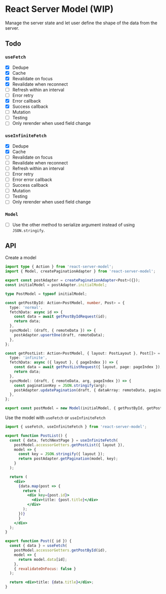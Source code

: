 # React Server Model (WIP)

Manage the server state and let user define the shape of the data from the server.

## Todo

### `useFetch`

- [x] Dedupe
- [x] Cache
- [x] Revalidate on focus
- [x] Revalidate when reconnect
- [ ] Refresh within an interval
- [ ] Error retry
- [x] Error callback
- [x] Success callback
- [ ] Mutation
- [ ] Testing
- [ ] Only rerender when used field change

### `useInfiniteFetch`

- [x] Dedupe
- [x] Cache
- [ ] Revalidate on focus
- [ ] Revalidate when reconnect
- [ ] Refresh within an interval
- [ ] Error retry
- [ ] Error error callback
- [ ] Success callback
- [ ] Mutation
- [ ] Testing
- [ ] Only rerender when used field change

### `Model`

- [ ] Use the other method to serialize argument instead of using `JSON.stringify`.

## API

Create a model

```ts
import type { Action } from 'react-server-model';
import { Model, createPaginationAdapter } from 'react-server-model';

export const postAdapter = createPaginationAdapter<Post>({});
const initialModel = postAdapter.initialModel;

type PostModel = typeof initialModel;

const getPostById: Action<PostModel, number, Post> = {
  type: 'normal',
  fetchData: async id => {
    const data = await getPostByIdRequest(id);
    return data;
  },
  syncModel: (draft, { remoteData }) => {
    postAdapter.upsertOne(draft, remoteData);
  },
};

const getPostList: Action<PostModel, { layout: PostLayout }, Post[]> = {
  type: 'infinite',
  fetchData: async ({ layout }, { pageIndex }) => {
    const data = await getPostListRequest({ layout, page: pageIndex });
    return data;
  },
  syncModel: (draft, { remoteData, arg, pageIndex }) => {
    const paginationKey = JSON.stringify(arg);
    postAdapter.updatePagination(draft, { dataArray: remoteData, paginationKey, pageIndex });
  },
};

export const postModel = new Model(initialModel, { getPostById, getPostList });
```

Use the model with `useFetch` or `useInfiniteFetch`

```jsx
import { useFetch, useInfiniteFetch } from 'react-server-model';

export function PostList() {
  const { data, fetchNextPage } = useInfiniteFetch(
    postModel.accessorGetters.getPostList({ layout }),
    model => {
      const key = JSON.stringify({ layout });
      return postAdapter.getPagination(model, key);
    }
  );

  return (
    <div>
      {data.map(post => {
        return (
          <div key={post.id}>
            <div>title: {post.title}</div>
          </div>
        );
      })}
      }
    </div>
  );
}

export function Post({ id }) {
  const { data } = useFetch(
    postModel.accessorGetters.getPostById(id),
    model => {
      return model.data[id];
    },
    { revalidateOnFocus: false }
  );

  return <div>title: {data.title}</div>;
}
```
